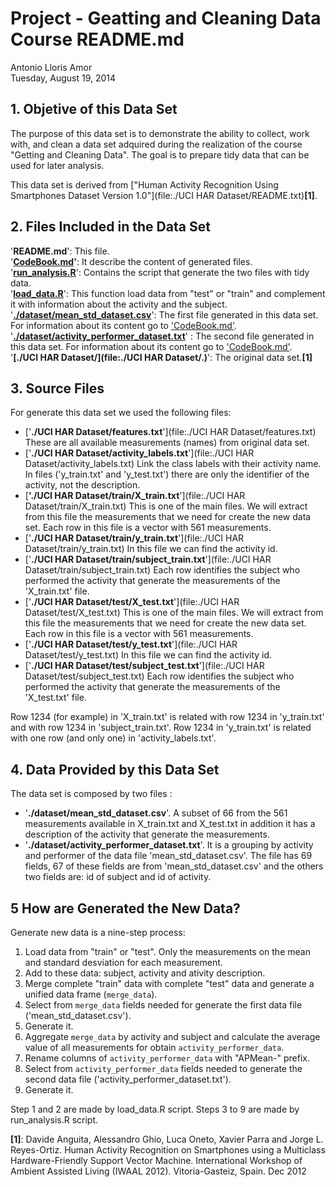 # Project - Geatting and Cleaning Data Course README.md
Antonio Lloris Amor  
Tuesday, August 19, 2014  

## 1. Objetive of this Data Set

The purpose of this data set is to demonstrate the ability to collect, work
with, and clean a data set adquired during the realization of the course
"Getting and Cleaning Data". The goal is to prepare tidy data that can be used
for later analysis.

This data set is derived from ["Human Activity Recognition Using Smartphones 
Dataset Version 1.0"](file:./UCI HAR Dataset/README.txt)**[1]**.

## 2. Files Included in the Data Set

'**README.md**': This file.   
'**[CodeBook.md](file:./CodeBook.md)'**: It describe the content of generated
files.  
'**[run_analysis.R](file:./run_analysis.R)**': Contains the script that generate
the two files with tidy data.  
'**[load_data.R](file:./load_data.R)**': This function load data from "test" or
"train" and complement it with information about the activity and the subject.  
'**[./dataset/mean_std_dataset.csv](file:./dataset/mean_std_dataset.csv)**': The
first file generated in this data set. For information about its content go to
['CodeBook.md'](file:./CodeBook.md).  
'**[./dataset/activity_performer_dataset.txt](file:./dataset/activity_performer_dataset.txt)**'
: The second file generated in this data set. For information about its content
go to ['CodeBook.md'](file:./CodeBook.md).   
'**[./UCI HAR Dataset/](file:./UCI HAR Dataset/.)**': The original data set.**[1]**

## 3. Source Files

For generate this data set we used the following files:

* ['**./UCI HAR Dataset/features.txt**'](file:./UCI HAR Dataset/features.txt)
These are all available measurements (names) from original data set.
* ['**./UCI HAR Dataset/activity_labels.txt**'](file:./UCI HAR Dataset/activity_labels.txt)
Link the class labels with their activity name. In files ('y_train.txt' and
'y_test.txt') there are only the identifier of the activity, not the description.
* [**'./UCI HAR Dataset/train/X_train.txt**'](file:./UCI HAR Dataset/train/X_train.txt)
This is one of the main files. We will extract from this file the measurements
that we need for create the new data set. Each row in this file is a vector with
561 measurements.
* ['**./UCI HAR Dataset/train/y_train.txt**'](file:./UCI HAR Dataset/train/y_train.txt)
In this file we can find the activity id.
* ['**./UCI HAR Dataset/train/subject_train.txt**'](file:./UCI HAR Dataset/train/subject_train.txt)
Each row identifies the subject who performed the activity that generate the
measurements of the 'X_train.txt' file.
* ['**./UCI HAR Dataset/test/X_test.txt**'](file:./UCI HAR Dataset/test/X_test.txt)
This is one of the main files. We will extract from this file the measurements
that we need for create the new data set. Each row in this file is a vector with
561 measurements.
* ['**./UCI HAR Dataset/test/y_test.txt**'](file:./UCI HAR Dataset/test/y_test.txt)
In this file we can find the activity id.
* ['**./UCI HAR Dataset/test/subject_test.txt**'](file:./UCI HAR Dataset/test/subject_test.txt)
Each row identifies the subject who performed the activity that generate the
measurements of the 'X_test.txt' file.

Row 1234 (for example) in 'X_train.txt' is related with row 1234 in 'y_train.txt'
and with row 1234 in 'subject_train.txt'. Row 1234 in 'y_train.txt' is related with
one row (and only one) in 'activity_labels.txt'.


## 4. Data Provided by this Data Set

The data set is composed by two files :

* '**./dataset/mean_std_dataset.csv**'. A subset of 66 from the 561 measurements
available in X_train.txt and X_test.txt in addition it has a description of the activity
that generate the measurements.
* '**./dataset/activity_performer_dataset.txt**'. It is a grouping by activity and performer
of the data file 'mean_std_dataset.csv'. The file has 69 fields, 67 of these
fields are from 'mean_std_dataset.csv' and the others two fields are: id of subject
and id of activity.  

## 5 How are Generated the New Data?

Generate new data is a nine-step process:

1. Load data from "train" or "test". Only the measurements on the mean and
standard desviation for each measurement.
2. Add to these data: subject, activity and ativity description.
3. Merge complete "train" data with complete "test" data and generate a unified
data frame (`merge_data`).
4. Select from `merge_data` fields needed for generate the first data
file ('mean_std_dataset.csv').
5. Generate it.
6. Aggregate `merge_data` by activity and subject and calculate the average
value of all measurements for obtain `activity_performer_data`.
7. Rename columns of `activity_performer_data` with "APMean-" prefix.
8. Select from `activity_performer_data` fields needed to generate the second
data file ('activity_performer_dataset.txt').
9. Generate it.

Step 1 and 2 are made by load_data.R script. Steps 3 to 9 are made by
run_analysis.R script.


**[1]**: Davide Anguita, Alessandro Ghio, Luca Oneto, Xavier Parra and
Jorge L. Reyes-Ortiz. Human Activity Recognition on Smartphones using a
Multiclass Hardware-Friendly Support Vector Machine. International Workshop of
Ambient Assisted Living (IWAAL 2012). Vitoria-Gasteiz, Spain. Dec 2012







